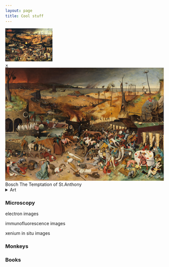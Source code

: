 ```yaml
---
layout: page
title: Cool stuff
---
```

<a href="#popup">
  <img src="/thumbnail/Brueghel-the-triumph-of-death.jpg" alt="Thumbnail" width="150"/>
</a>

<div id="popup" class="overlay">
  <a class="close" href="#">×</a>
  <img src="The_Triumph_of_Death_by_Pieter_Bruegel_the_Elder.jpg" alt="Full-size Image"/>
  Bosch The Temptation of St.Anthony
</div>

<details>
  <summary>Art</summary>
  
  <img src="/images/Brueghel_hunters_in_the_snow.jpg"/>
  Brueghel Hunters in the Snow
 
  <img src="/images/Brueghel-the-triumph-of-death.jpg"/>
  Brueghel/Bosch? The Triumph of Death
  
  <img src="/images/john_waterhouse_magic_circle.jpg" width="750"/>
  Waterhouse Magic Circle
  
  <img src="/images/john_waterhouse_lady_of_shalott.jpg"/>
  Waterhouse The Lday of Shalott
</details>


### Microscopy
electron images


immunofluorescence images


xenium in situ images

### Monkeys


### Books


<br>
<br>
<br>





